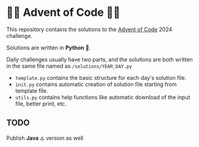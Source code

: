 # 🎄🎄 Advent of Code 🎄🎄
This repository contains the solutions to the [Advent of Code](https://adventofcode.com/) 2024 challenge.

Solutions are written in **Python** 🐍. 

Daily challenges usually have two parts, and the solutions are both written in the same file named as `/solutions/YEAR_DAY.py`

- `template.py` contains the basic structure for each day's solution file.
- `init.py` contains automatic creation of solution file starting from template file.
- `utils.py` contains help functions like automatic download of the input file, better print, etc.

## TODO
Publish **Java** ♨️ version as well